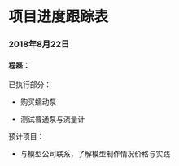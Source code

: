 # 项目进度跟踪表

### 2018年8月22日

#### 程磊：

已执行部分：

* 购买蠕动泵

* 测试普通泵与流量计  

预计项目：

* 与模型公司联系，了解模型制作情况价格与实践
